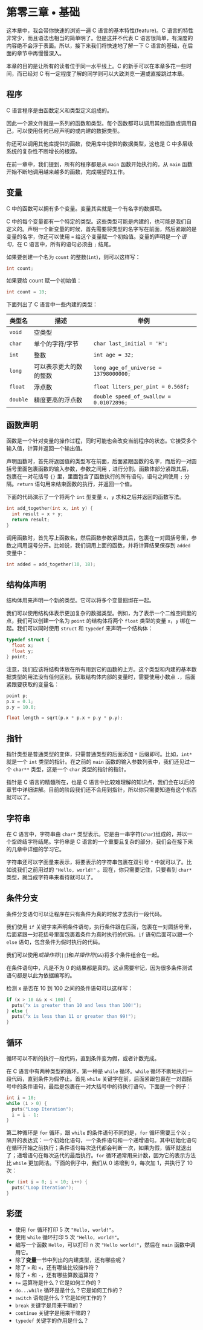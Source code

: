 # 第零三章 • 基础

这本章中，我会带你快速的浏览一遍 C 语言的基本特性(feature)。C 语言的特性非常少，而且语法也相当的简单明了。但是这并不代表 C 语言很简单，有深度的内容绝不会浮于表面。所以，接下来我们将快速地了解一下 C 语言的基础，在后面的章节中再慢慢深入。

本章的目的是让所有的读者位于同一水平线上。C 的新手可以在本章多花一些时间，而已经对 C 有一定程度了解的同学则可以大致浏览一遍或直接跳过本章。

## 程序

C 语言程序是由函数定义和类型定义组成的。

因此一个源文件就是一系列的函数和类型。每个函数都可以调用其他函数或调用自己，可以使用任何已经声明的或内建的数据类型。

你还可以调用其他库提供的函数，使用库中提供的数据类型，这也是 C 中多层级系统的复杂性不断增长的根源。

在前一章中，我们提到，所有的程序都是从 `main` 函数开始执行的。从 `main` 函数开始不断地调用越来越多的函数，完成期望的工作。

## 变量

C 中的函数可以拥有多个变量。变量其实就是一个有名字的数据项。

C 中的每个变量都有一个特定的类型。这些类型可能是内建的，也可能是我们自定义的。声明一个新变量的时候，首先需要将类型的名字写在前面，然后紧跟的是变量的名字，你还可以使用 `=` 给这个变量赋一个初始值。变量的声明是一个*语句*，在 C 语言中，所有的语句必须由 `;` 结尾。

如果要创建一个名为 `count` 的整数(`int`)，则可以这样写：

```c
int count;
```

如果要给 count 赋一个初始值：

```c
int count = 10;
```

下面列出了 C 语言中一些内建的类型：

|类型名|描述|举例|
|-----------|-----------|-----------|
|`void`|空类型||
|`char`|单个的字符/字节|`char last_initial = 'H';`|
|`int`|整数|`int age = 32;`|
|`long`|可以表示更大的数的整数|`long age_of_universe = 13798000000;`|
|`float`|浮点数|`float liters_per_pint = 0.568f;`|
|`double`|精度更高的浮点数|`double speed_of_swallow = 0.01072896;`|


## 函数声明

函数是一个针对变量的操作过程，同时可能也会改变当前程序的状态。它接受多个输入值，计算并返回一个输出值。

声明函数时，首先将返回值的类型写在前面，后面紧跟函数的名字，而后的一对圆括号里面包裹函数的输入参数，参数之间用 `,` 进行分割。函数体部分紧跟其后，包裹在一对花括号 `{}` 里，里面包含了函数执行的所有语句，语句之间使用 `;` 分隔。`return` 语句用来结束函数的执行，并返回一个值。

下面的代码演示了一个将两个 `int` 型变量 `x`，`y` 求和之后并返回的函数写法。

```c
int add_together(int x, int y) {
  int result = x + y;
  return result;
}
```

调用函数时，首先写上函数名，然后函数参数紧跟其后，包裹在一对圆括号里，参数之间用逗号分开。比如说，我们调用上面的函数，并将计算结果保存到 `added` 变量中：

```c
int added = add_together(10, 18);
```

## 结构体声明

结构体用来声明一个新的类型。它可以将多个变量捆绑在一起。

我们可以使用结构体表示更加复杂的数据类型。例如，为了表示一个二维空间里的点，我们可以创建一个名为 `point` 的结构体将两个 `float` 类型的变量 `x`，`y` 绑在一起。我们可以同时使用 `struct` 和 `typedef` 来声明一个结构体：

```c
typedef struct {
  float x;
  float y;
} point;
```

注意，我们应该将结构体放在所有用到它的函数的上方。这个类型和内建的基本数据类型的用法没有任何区别。获取结构体内部的变量时，需要使用小数点 `.`，后面紧跟要获取的变量名：

```c
point p;
p.x = 0.1;
p.y = 10.0;

float length = sqrt(p.x * p.x + p.y * p.y);
```
    
## 指针

指针类型是普通类型的变体，只需普通类型的后面添加 `*` 后缀即可。比如，`int*` 就是一个 `int` 类型的指针。在之前的 `main` 函数的输入参数列表中，我们还见过一个 `char**` 类型，这是一个 `char` 类型的指针的指针。

指针是 C 语言的精髓所在，也是 C 语言中比较难理解的知识点，我们会在以后的章节中详细讲解。目前的阶段我们还不会用到指针，所以你只需要知道有这个东西就可以了。

## 字符串

在 C 语言中，字符串由 `char*` 类型表示。它是由一串字符(`char`)组成的，并以一个空终结字符结尾。字符串是 C 语言的一个重要且复杂的部分，我们会在接下来的几章中详细的学习它。

字符串还可以字面量来表示，将要表示的字符串包裹在双引号 `"` 中就可以了。比如说我们之前用过的 `"Hello, world!"` 。现在，你只需要记住，只要看到 `char*` 类型，就当成字符串来看待就可以了。

## 条件分支

条件分支语句可以让程序在只有条件为真的时候才去执行一段代码。

我们使用 `if` 关键字来声明条件语句，执行条件跟在后面，包裹在一对圆括号里，后面紧跟一对花括号里面包裹着条件为真时执行的代码。`if` 语句后面可以跟一个 `else` 语句，包含条件为假时执行的代码。

我们可以使用*或操作符*(`||`)和*并操作符*(`&&`)将多个条件组合在一起。

在条件语句中，凡是不为 0 的结果都是真的。这点需要牢记，因为很多条件测试语句都是以此为依据编写的。

检测 x 是否在 10 到 100 之间的条件语句可以这样写：

```c
if (x > 10 && x < 100) {
  puts("x is greater than 10 and less than 100!");
} else {
  puts("x is less than 11 or greater than 99!");
}
```

## 循环

循环可以不断的执行一段代码，直到条件变为假，或者计数完成。

在 C 语言中有两种类型的循环。第一种是 `while` 循环。`while` 循环不断地执行一段代码，直到条件为假停止。首先 `while` 关键字在前，后面紧跟包裹在一对圆括号中的条件语句，最后是包裹在一对大括号中的待执行语句。下面是一个例子：

```c
int i = 10;
while (i > 0) {
  puts("Loop Iteration");
  i = i - 1;
}
```

第二种循环是 `for` 循环，跟 `while` 的条件语句不同的是，`for` 循环需要三个以 `;` 隔开的表达式：一个初始化语句，一个条件语句和一个递增语句。其中初始化语句在循环开始之前执行；条件语句每次迭代都会判断一次，如果为假，循环就退出了；递增语句在每次迭代的最后执行。`for` 循环通常用来计数，因为它的表示方法比 `while` 更加简洁。下面的例子中，我们从 0 递增到 9，每次加 1，共执行了 10 次：

```c
for (int i = 0; i < 10; i++) {
  puts("Loop Iteration");
}
```

## 彩蛋

- 使用 `for` 循环打印 5 次 `"Hello, world!"`。
- 使用 `while` 循环打印 5 次 `"Hello, world!"`。
- 编写一个函数 `Hello`，可以打印 n 次 `"Hello world!"`，然后在 `main` 函数中调用它。
- 除了**变量**一节中列出的内建类型，还有哪些呢？
- 除了 `>` 和 `<`，还有哪些比较操作符？
- 除了 `+` 和 `-`，还有哪些算数运算符？
- `+=` 运算符是什么？它是如何工作的？
- `do...while` 循环是是什么？它是如何工作的？
- `switch` 语句是什么？它是如何工作的？
- `break` 关键字是用来干嘛的？
- `continue` 关键字是用来干嘛的？
- `typedef` 关键字的作用是什么？
